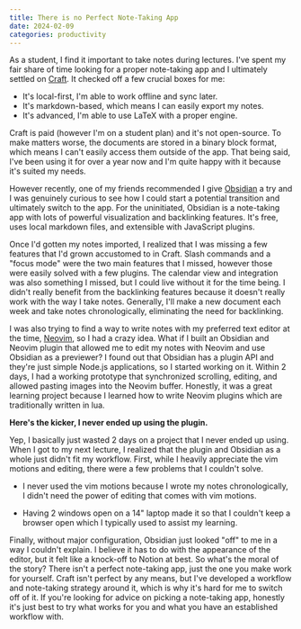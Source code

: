 ```yaml
---
title: There is no Perfect Note-Taking App
date: 2024-02-09
categories: productivity
---
```


As a student, I find it important to take notes during lectures.
I've spent my fair share of time looking for a proper note-taking app and I ultimately settled on [Craft](https://craft.do).
It checked off a few crucial boxes for me:

- It's local-first, I'm able to work offline and sync later.
- It's markdown-based, which means I can easily export my notes.
- It's advanced, I'm able to use LaTeX with a proper engine.

Craft is paid (however I'm on a student plan) and it's not open-source.
To make matters worse, the documents are stored in a binary block format, which means I can't easily access them outside of the app.
That being said, I've been using it for over a year now and I'm quite happy with it because it's suited my needs.

However recently, one of my friends recommended I give [Obsidian](https://obsidian.md) a try and I was genuinely curious to see how I could start a potential transition and ultimately switch to the app.
For the uninitiated, Obsidian is a note-taking app with lots of powerful visualization and backlinking features.
It's free, uses local markdown files, and extensible with JavaScript plugins.

Once I'd gotten my notes imported, I realized that I was missing a few features that I'd grown accustomed to in Craft.
Slash commands and a "focus mode" were the two main features that I missed, however those were easily solved with a few plugins.
The calendar view and integration was also something I missed, but I could live without it for the time being.
I didn't really benefit from the backlinking features because it doesn't really work with the way I take notes.
Generally, I'll make a new document each week and take notes chronologically, eliminating the need for backlinking.

I was also trying to find a way to write notes with my preferred text editor at the time, [Neovim](https://neovim.io), so I had a crazy idea.
What if I built an Obsidian and Neovim plugin that allowed me to edit my notes with Neovim and use Obsidian as a previewer?
I found out that Obsidian has a plugin API and they're just simple Node.js applications, so I started working on it.
Within 2 days, I had a working prototype that synchronized scrolling, editing, and allowed pasting images into the Neovim buffer.
Honestly, it was a great learning project because I learned how to write Neovim plugins which are traditionally written in lua.

**Here's the kicker, I never ended up using the plugin.**

Yep, I basically just wasted 2 days on a project that I never ended up using.
When I got to my next lecture, I realized that the plugin and Obsidian as a whole just didn't fit my workflow.
First, while I heavily appreciate the vim motions and editing, there were a few problems that I couldn't solve.

- I never used the vim motions because I wrote my notes chronologically, I didn't need the power of editing that comes with vim motions.

- Having 2 windows open on a 14" laptop made it so that I couldn't keep a browser open which I typically used to assist my learning.

Finally, without major configuration, Obsidian just looked "off" to me in a way I couldn't explain.
I believe it has to do with the appearance of the editor, but it felt like a knock-off to Notion at best.
So what's the moral of the story? There isn't a perfect note-taking app, just the one you make work for yourself.
Craft isn't perfect by any means, but I've developed a workflow and note-taking strategy around it, which is why it's hard for me to switch off of it.
If you're looking for advice on picking a note-taking app, honestly it's just best to try what works for you and what you have an established workflow with.
